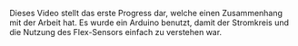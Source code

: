 Dieses Video stellt das erste Progress dar, welche einen Zusammenhang mit der Arbeit hat. Es wurde ein Arduino benutzt, damit der Stromkreis und die Nutzung des Flex-Sensors einfach zu verstehen war. 

